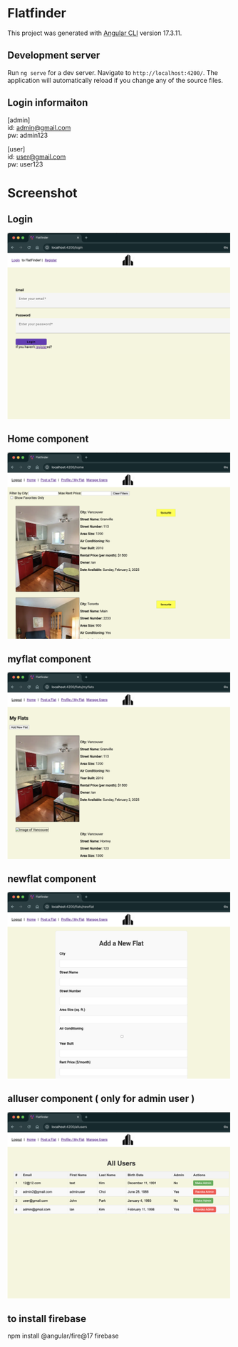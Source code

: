 # Flatfinder

This project was generated with [Angular CLI](https://github.com/angular/angular-cli) version 17.3.11.

## Development server

Run `ng serve` for a dev server. Navigate to `http://localhost:4200/`. The application will automatically reload if you change any of the source files.

## Login informaiton
[admin]  
id: admin@gmail.com  
pw: admin123

[user]  
id: user@gmail.com  
pw: user123

# Screenshot

## Login
<img src="images_for_md/login_component.png" width=500>

## Home component
<img src="images_for_md/home_component.png" width=500>

## myflat component
<img src="images_for_md/myflat_component.png" width=500>

## newflat component
<img src="images_for_md/newflat_component.png" width=500>

## alluser component ( only for admin user )
<img src="images_for_md/alluser_component.png" width=500>

## to install firebase

npm install @angular/fire@17 firebase